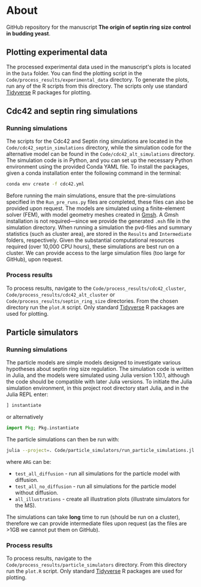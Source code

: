 # About

GitHub repository for the manuscript **The origin of septin ring size control in budding yeast**.

## Plotting experimental data

The processed experimental data used in the manuscript's plots is located in the `Data` folder. You can find the plotting script in the `Code/process_results/experimental_data` directory. To generate the plots, run any of the R scripts from this directory. The scripts only use standard [Tidyverse](https://www.tidyverse.org/) R packages for plotting.

## Cdc42 and septin ring simulations

### Running simulations

The scripts for the Cdc42 and Septin ring simulations are located in the `Code/cdc42_septin_simulations` directory, while the simulation code for the alternative model can be found in the `Code/cdc42_alt_simulations` directory. The simulation code is in Python, and you can set up the necessary Python environment using the provided Conda YAML file. To install the packages, given a conda installation enter the following command in the terminal:

```bash
conda env create -f cdc42.yml
```

Before running the main simulations, ensure that the pre-simulations specified in the `Run_pre_runs.py` files are completed, these files can also be provided upon request. The models are simulated using a finite-element solver (FEM), with model geometry meshes created in [Gmsh](https://gmsh.info/). A Gmsh installation is not required—since we provide the generated `.msh` file in the simulation directory. When running a simulation the pvd-files and summary statistics (such as cluster area), are stored in the `Results` and `Intermediate` folders, respectively. Given the substantial computational resources required (over 10,000 CPU hours), these simulations are best run on a cluster. We can provide access to the large simulation files (too large for GitHub), upon request.

### Process results

To process results, navigate to the `Code/process_results/cdc42_cluster`, `Code/process_results/cdc42_alt_cluster` or `Code/process_results/septin_ring_size` directories. From the chosen directory run the `plot.R` script. Only standard [Tidyverse](https://www.tidyverse.org/) R packages are used for plotting.

## Particle simulators

### Running simulations

The particle models are simple models designed to investigate various hypotheses about septin ring size regulation. The simulation code is written in Julia, and the models were simulated using Julia version 1.10.1, although the code should be compatible with later Julia versions. To initiate the Julia simulation environment, in this project root directory start Julia, and in the Julia REPL enter:

```julia
] instantiate
```

or alternatively

```julia
import Pkg; Pkg.instantiate
```

The particle simulations can then be run with:

```bash
julia --project=. Code/particle_simulators/run_particle_simulations.jl ARG
```

where `ARG` can be:

* `test_all_diffusion` - run all simulations for the particle model with diffusion.
* `test_all_no_diffusion` - run all simulations for the particle model without diffusion.
* `all_illustrations` - create all illustration plots (illustrate simulators for the MS).

The simulations can take **long** time to run (should be run on a cluster), therefore we can provide intermediate files upon request (as the files are >1GB we cannot put them on GitHub).

### Process results

To process results, navigate to the `Code/process_results/particle_simulators` directory. From this directory run the `plot.R` script. Only standard [Tidyverse](https://www.tidyverse.org/) R packages are used for plotting.